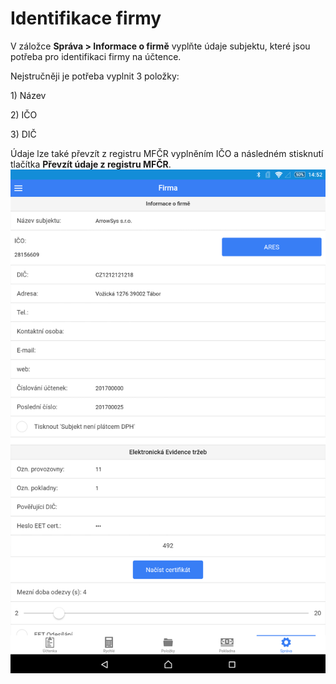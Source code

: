 # Identifikace firmy

V záložce **Správa &gt; Informace o firmě** vyplňte údaje subjektu, které jsou potřeba pro identifikaci firmy na účtence.

Nejstručněji je potřeba vyplnit 3 položky:

1\) Název

2\) IČO

3\) DIČ

Údaje lze také převzít z registru MFČR vyplněním IČO a následném stisknutí tlačítka **Převzít údaje z registru MFČR**.![](/assets/firma.png)

